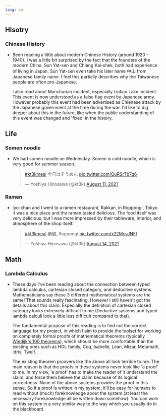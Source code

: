 ```yaml
---
lang: en
---
```


## Hisotry

### Chinese History

- Been reading a little about modern Chinese History (around 1920 - 1940). I was a little bit surprised by the fact that the founders of the modern China, Sun Yat-sen and Chiang Kai-shek, both had experience of living in Japan. Sun Yat-sen even take his later name 中山 from Japanese family name. I feel this partially describes why the Taiwanese people are often pro-Japanese.

  I also read about Manchurian incident, especially Liutiao Lake incident. This event is now understood as a false flag event by Japanese army. However probably this event had been advertised as Chienese attack by the Japanese government at the time during the war. I'd like to dig deeper about this in the future, like when the public understanding of this event was changed and 'fixed' in the history.

## Life

### Somen noodle

- We had somen noodle on Wednesday. Somen is cold noodle, which is very good for summer season.

  <blockquote class="twitter-tweet"><p lang="ja" dir="ltr"><a href="https://twitter.com/hashtag/kt3kmeal?src=hash&amp;ref_src=twsrc%5Etfw">#kt3kmeal</a> 今日はそうめん <a href="https://t.co/QuRSrTb7g6">pic.twitter.com/QuRSrTb7g6</a></p>&mdash; Yoshiya Hinosawa (@kt3k) <a href="https://twitter.com/kt3k/status/1425421196393254912?ref_src=twsrc%5Etfw">August 11, 2021</a></blockquote> <script async src="https://platform.twitter.com/widgets.js" charset="utf-8"></script>

### Ramen

- Iyo-chan and I went to a ramen restaurant, Rakkan, in Roppongi, Tokyo. It was a nice place and the ramen tasted delicious. The food itself was very delicious, but I was more impressed by their tableware, interior, and atmosphere of the shop itself.

  <blockquote class="twitter-tweet"><p lang="ja" dir="ltr"><a href="https://twitter.com/hashtag/kt3kmeal?src=hash&amp;ref_src=twsrc%5Etfw">#kt3kmeal</a> 楽観, Roppongi <a href="https://t.co/x22McvJNFI">pic.twitter.com/x22McvJNFI</a></p>&mdash; Yoshiya Hinosawa (@kt3k) <a href="https://twitter.com/kt3k/status/1426511443935961090?ref_src=twsrc%5Etfw">August 14, 2021</a></blockquote> <script async src="https://platform.twitter.com/widgets.js" charset="utf-8"></script>

## Math

### Lambda Calculus

- These days I've been reading about the connection between typed lambda calculus, cartesian closed category, and deductive systems. Mathematicians say these 3 different mathematical systems are the same! That sounds really fascinating. However I still haven't got the details about this claim. Especially the definition of cartesian closed cateogry looks extremely difficult to me (Deductive systems and typed lambda calculi look a little less difficult compared to that).

  The fundamental purpose of this reading is to find out the correct language for my project, in which I aim to provide the toolset for working on completely formal proofs of mathematical theorems (typically [Wiedijk's 100 theorems](https://www.cs.ru.nl/~freek/100/)), which should be more comfortable than the existing ones such as HOL family, Coq, Isabelle, Lean, Mizar, Metamath, Idris, Twelf.

  The existing theorem proovers like the above all look terrible to me. The main reason is that the proofs in these systems never look like 'a proof' to me. In my view, 'a proof' has to make the reader of it understand the claim, and force them believe the claim because of its logical correctness. None of the above systems provides the proof in this sense. So if a proof is written in my system, it'll be easy for humans to read without (much) foreknowledge about the system (at least the necessary foreknowledge all be written down somehow). You can work on this system in a very similar way to the way which you usually do in the blackboard.
